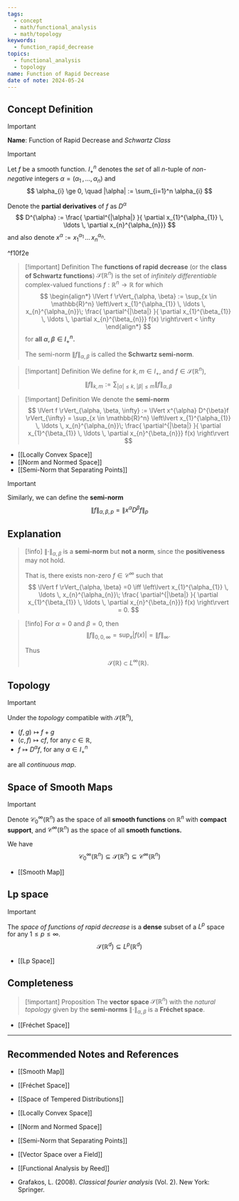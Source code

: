```yaml
---
tags:
  - concept
  - math/functional_analysis
  - math/topology
keywords:
  - function_rapid_decrease
topics:
  - functional_analysis
  - topology
name: Function of Rapid Decrease
date of note: 2024-05-24
---
```


## Concept Definition

>[!important]
>**Name**: Function of Rapid Decrease and *Schwartz Class*

>[!important] 
>Let $f$ be a smooth function. $I_{+}^n$ denotes the *set* of all $n$-tuple of *non-negative* integers $\alpha = (\alpha_{1} \,{,}\ldots{,}\, \alpha_{n} )$ and 
>$$
>\alpha_{i} \ge 0, \quad |\alpha| := \sum_{i=1}^n \alpha_{i}
>$$ 
>
>Denote the **partial derivatives** of $f$ as $D^{\alpha}$
>$$
>D^{\alpha} := \frac{ \partial^{|\alpha|} }{ \partial x_{1}^{\alpha_{1}} \, \ldots \, \partial x_{n}^{\alpha_{n}}} 
>$$
>and also denote $x^{\alpha} := x_{1}^{\alpha_{1}} \, \ldots \, x_{n}^{\alpha_{n}}.$

^f10f2e

>[!important] Definition
>The **functions of rapid decrease** (or the **class of Schwartz functions**) $\mathscr{S}(\mathbb{R}^n)$ is the set of *infinitely differentiable* complex-valued functions $f: \mathbb{R}^n \to \mathbb{R}$ for which 
>$$
>\begin{align*}
>\lVert f \rVert_{\alpha, \beta} := \sup_{x \in \mathbb{R}^n} \left\lvert  x_{1}^{\alpha_{1}} \, \ldots \, x_{n}^{\alpha_{n}}\; \frac{ \partial^{|\beta|} }{ \partial x_{1}^{\beta_{1}} \, \ldots \, \partial x_{n}^{\beta_{n}}} f(x) \right\rvert  < \infty
\end{align*}
>$$
>for **all $\alpha, \beta \in I_{+}^n.$**
>
>The semi-norm $\lVert f \rVert_{\alpha, \beta}$  is called the **Schwartz semi-norm**.

>[!important] Definition
>We define for $k, m \in I_{+}$, and $f\in \mathscr{S}(\mathbb{R}^n)$, 
>$$
>\lVert f \rVert_{k, m} := \sum_{|\alpha| \le k,\; |\beta| \le m}  \lVert f \rVert_{\alpha, \beta} 
>$$



>[!important] Definition
>We denote the **semi-norm**
>$$
>\lVert f \rVert_{\alpha, \beta, \infty} := \lVert x^{\alpha} D^{\beta}f \rVert_{\infty} = \sup_{x \in \mathbb{R}^n} \left\lvert  x_{1}^{\alpha_{1}} \, \ldots \, x_{n}^{\alpha_{n}}\; \frac{ \partial^{|\beta|} }{ \partial x_{1}^{\beta_{1}} \, \ldots \, \partial x_{n}^{\beta_{n}}} f(x) \right\rvert   
>$$

- [[Locally Convex Space]]
- [[Norm and Normed Space]]
- [[Semi-Norm that Separating Points]]

>[!important] 
>Similarly, we can define the **semi-norm** 
>$$\lVert f \rVert_{\alpha, \beta, p} = \lVert x^\alpha D^{\beta} f \rVert_{p}$$


## Explanation


>[!info]
>$\lVert \cdot \rVert_{\alpha, \beta}$ is a **semi-norm** but **not a norm**, since the **positiveness**  may not hold. 
>
>That is,  there exists non-zero $f \in \mathcal{C}^{\infty}$ such that 
>$$
>\lVert f \rVert_{\alpha, \beta} =0 \iff \left\lvert  x_{1}^{\alpha_{1}} \, \ldots \, x_{n}^{\alpha_{n}}\; \frac{ \partial^{|\beta|} }{ \partial x_{1}^{\beta_{1}} \, \ldots \, \partial x_{n}^{\beta_{n}}} f(x) \right\rvert = 0.
>$$  
>

>[!info]
>For $\alpha = 0$ and $\beta = 0$, then $$\lVert f \rVert_{0,0, \infty} = \sup_{x} |f(x)| = \lVert f \rVert_{\infty}.$$
>
>Thus $$\mathscr{S}(\mathbb{R}) \subset L^{\infty}(\mathbb{R}).$$
>

## Topology

>[!important]
>Under the *topology* compatible with $\mathscr{S}(\mathbb{R}^n)$,
>- $(f, g) \mapsto f + g$
>- $(c, f) \mapsto c f$, for any $c\in \mathbb{R}$,
>- $f \mapsto D^{\alpha}f$, for any $\alpha\in I_{+}^{n}$
>
>are all *continuous map*. 
 



## Space of Smooth Maps

>[!important]
>Denote $\mathcal{C}_{0}^{\infty}(\mathbb{R}^n)$ as the space of all **smooth functions** on $\mathbb{R}^n$ with **compact support**, and $\mathcal{C}^{\infty}(\mathbb{R}^n)$ as the space of all **smooth functions.**
>
>We have
>$$
>\mathcal{C}_{0}^{\infty}(\mathbb{R}^n) \subseteq \mathscr{S}(\mathbb{R}^n) \subseteq \mathcal{C}^{\infty}(\mathbb{R}^n)
>$$

- [[Smooth Map]]


## Lp space

>[!important]
>The *space of functions of rapid decrease* is a **dense** subset of a $L^p$ space for any $1\le p \le \infty$.
>$$
>\mathscr{S}(\mathbb{R}^d) \subseteq L^{p}(\mathbb{R}^d)
>$$

- [[Lp Space]]


## Completeness

>[!important] Proposition
>The **vector space** $\mathscr{S}(\mathbb{R}^n)$ with the *natural  topology* given by  the **semi-norms** $\lVert \cdot \rVert_{\alpha, \beta}$ is a **Fréchet space**.

- [[Fréchet Space]]






-----------
##  Recommended Notes and References

- [[Smooth Map]]
- [[Fréchet Space]]

- [[Space of Tempered Distributions]]

- [[Locally Convex Space]]
- [[Norm and Normed Space]]
- [[Semi-Norm that Separating Points]]
- [[Vector Space over a Field]]



- [[Functional Analysis by Reed]]
- Grafakos, L. (2008). _Classical fourier analysis_ (Vol. 2). New York: Springer.